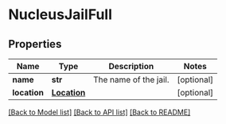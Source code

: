 # NucleusJailFull

## Properties
Name | Type | Description | Notes
------------ | ------------- | ------------- | -------------
**name** | **str** | The name of the jail. | [optional] 
**location** | [**Location**](Location.md) |  | [optional] 

[[Back to Model list]](../README.md#documentation-for-models) [[Back to API list]](../README.md#documentation-for-api-endpoints) [[Back to README]](../README.md)


